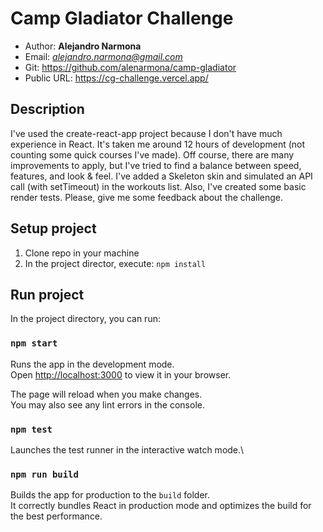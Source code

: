 # Camp Gladiator Challenge

* Author: **Alejandro Narmona**
* Email: *alejandro.narmona@gmail.com*
* Git: https://github.com/alenarmona/camp-gladiator
* Public URL: https://cg-challenge.vercel.app/
## Description

I've used the create-react-app project because I don't have much experience in React.
It's taken me around 12 hours of development (not counting some quick courses I've made).
Off course, there are many improvements to apply, but I've tried to find a balance between speed, features, and look & feel.
I've added a Skeleton skin and simulated an API call (with setTimeout) in the workouts list.
Also, I've created some basic render tests.
Please, give me some feedback about the challenge.

## Setup project

1. Clone repo in your machine
2. In the project director, execute: `npm install`

## Run project

In the project directory, you can run:

### `npm start`

Runs the app in the development mode.\
Open [http://localhost:3000](http://localhost:3000) to view it in your browser.

The page will reload when you make changes.\
You may also see any lint errors in the console.

### `npm test`

Launches the test runner in the interactive watch mode.\

### `npm run build`

Builds the app for production to the `build` folder.\
It correctly bundles React in production mode and optimizes the build for the best performance.


